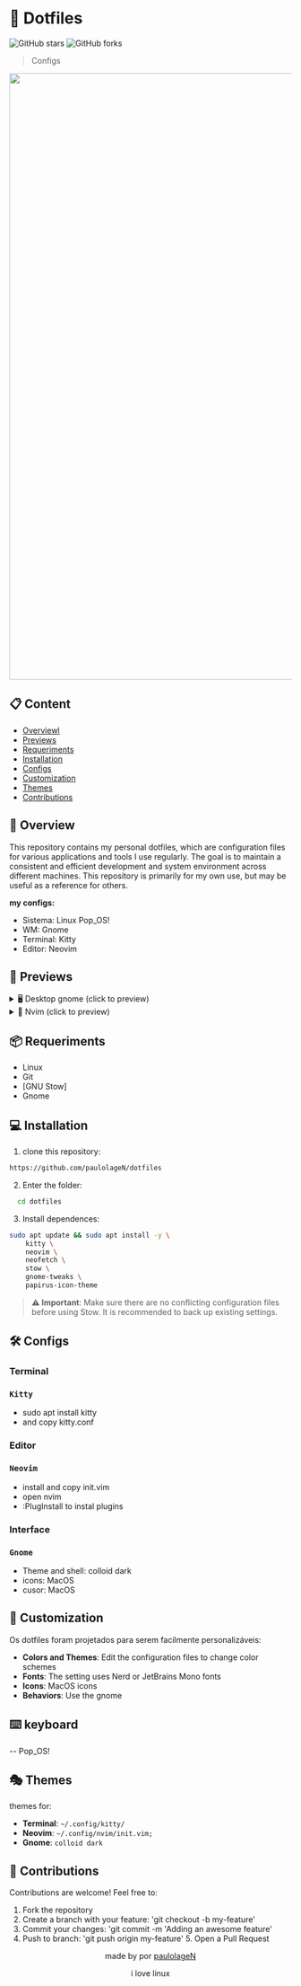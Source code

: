 # 🚀 Dotfiles

![GitHub stars](https://img.shields.io/github/stars/paulolageN/dotfiles?style=social)
![GitHub forks](https://img.shields.io/github/forks/paulolageN/dotfiles?style=social)

> Configs

<div align="center">
  <img width="1920" height="1080" alt="Captura de tela de 2025-08-28 11-10-14" src="https://github.com/user-attachments/assets/1e4edf65-3622-408a-a32b-6678330d19cf" />
</div>

## 📋 Content

- [Overviewl](#-overview)
- [Previews](#-previews)
- [Requeriments](#-Requeriments)
- [Installation](#-Installation)
- [Configs](#-Configs)
- [Customization](#-Customization)
- [Themes](#-Themes)
- [Contributions](#-Contributions)


## 📖  Overview

This repository contains my personal dotfiles, which are configuration files for various applications and tools I use regularly. The goal is to maintain a consistent and efficient development and system environment across different machines. This repository is primarily for my own use, but may be useful as a reference for others.

**my configs:**
- Sistema: Linux Pop_OS!
- WM: Gnome
- Terminal: Kitty
- Editor: Neovim 

## 👀 Previews

<details>
<summary>🖥️ Desktop gnome (click to preview)</summary>
<div align="center">
  <img width="1920" height="1080" alt="Captura de tela de 2025-08-28 11-10-14" src="https://github.com/user-attachments/assets/1e4edf65-3622-408a-a32b-6678330d19cf" />
</div>
</details>

<details>
<summary>📝 Nvim (click to preview)</summary>
<div align="center">
  <img width="870" height="504" alt="image" src="https://github.com/user-attachments/assets/2ea1a893-454b-4874-a094-8798bb4c4326" />
</div>
</details>

## 📦 Requeriments

- Linux 
- Git
- [GNU Stow]
- Gnome

## 💻 Installation

1. clone this repository:
```bash
https://github.com/paulolageN/dotfiles
```

2. Enter the folder:
```bash
  cd dotfiles
```

3. Install dependences:
```bash
sudo apt update && sudo apt install -y \
    kitty \
    neovim \
    neofetch \
    stow \
    gnome-tweaks \
    papirus-icon-theme
```

> **⚠️ Important**: Make sure there are no conflicting configuration files before using Stow. It is recommended to back up existing settings.

## 🛠️ Configs

###  Terminal

### `Kitty`

- sudo apt install kitty
- and copy kitty.conf

### Editor

### `Neovim`

- install and copy init.vim
- open nvim 
- :PlugInstall to instal plugins

### Interface

### `Gnome`

- Theme and shell: colloid dark
- icons: MacOS
- cusor: MacOS

## 🎨 Customization

Os dotfiles foram projetados para serem facilmente personalizáveis:

- **Colors and Themes**: Edit the configuration files to change color schemes 
- **Fonts**: The setting uses Nerd or JetBrains Mono fonts 
- **Icons**:  MacOS icons
- **Behaviors**: Use the gnome

## ⌨️ keyboard

-- Pop_OS!

## 🎭 Themes

themes for:

- **Terminal**: `~/.config/kitty/`
- **Neovim**:  `~/.config/nvim/init.vim;`
- **Gnome**:  `colloid dark`


## 🤝 Contributions

Contributions are welcome! Feel free to: 
1. Fork the repository 
2. Create a branch with your feature: 'git checkout -b my-feature' 
3. Commit your changes: 'git commit -m 'Adding an awesome feature' 
4. Push to branch: 'git push origin my-feature' 5. Open a Pull Request


<div align="center">
  <p>made by  por <a href="https://github.com/paulolageN">paulolageN</a></p>
  <p>i love linux</p>
</div>
